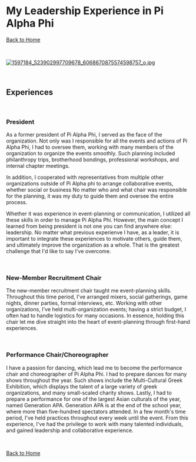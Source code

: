 # My Leadership Experience in Pi Alpha Phi

[Back to Home](https://forhago.github.io/brianye.github.io/)

<br>

[![1597184_523902997709678_6068670875574598757_o.jpg](https://s23.postimg.org/m38fsv5ej/1597184_523902997709678_6068670875574598757_o.jpg)](https://postimg.org/image/h4kxec1lj/)

<br>

## Experiences

<br>

### President

As a former president of Pi Alpha Phi, I served as the face of the organization. Not only was I responsible for all the events and actions of Pi Alpha Phi, I had to oversee them, working with many members of the organization to organize the events smoothly. Such planning included philanthropy trips, brotherhood bondings, professional workshops, and internal chapter meetings. 

In addition, I cooperated with representatives from multiple other organizations outside of Pi Alpha phi to arrange collaborative events, whether social or business No matter who and what chair was responsible for the planning, it was my duty to guide them and oversee the entire process.

Whether it was experience in event-planning or communication, I utilized all these skills in order to manage Pi Alpha Phi. However, the main concept I learned from being president is not one you can find anywhere else: leadership. No matter what previous experienve I have, as a leader, it is important to integrate these experiences to motivate others, guide them, and ultimately improve the organization as a whole. That is the greatest challenge that I'd like to say I've overcome.

<br>

### New-Member Recruitment Chair

The new-member recruitment chair taught me event-planning skills. Throughout this time period, I've arranged mixers, social gatherings, game nights, dinner parties, formal interviews, etc. Working with other organizations, I've held multi-organization events; having a strict budget, I often had to handle logistics for many occasions. In essence, holding this chair let me dive straight into the heart of event-planning through first-hand experiences.

<br>

### Performance Chair/Choreographer

I have a passion for dancing, which lead me to become the performance chair and choreographer of Pi Alpha Phi. I had to prepare dances for many shows throughout the year. Such shows include the Multi-Cultural Greek Exhibition, which displays the talent of a large variety of greek organizations, and many small-scaled charity shows. Lastly, I had to prepare a performance for one of the largest Asian culturals of the year, named Generation APA. Generation APA is at the end of the school year, where more than five-hundred spectators attended. In a few month's time period, I've held practices throughout every week until the event. From this experience, I've had the privilege to work with many talented individuals, and gained leadership and collaborative experience.

<br>

[Back to Home](https://forhago.github.io/brianye.github.io/)
